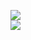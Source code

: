 [![](https://img.shields.io/badge/Made%20With-Github%20Spray-lightgrey.svg?style=for-the-badge&logo=github)](https://github.com/Annihil/github-spray#11422)  
[![](https://i.imgur.com/2DrTn0Z.gif)](https://github.com/Annihil/github-spray)